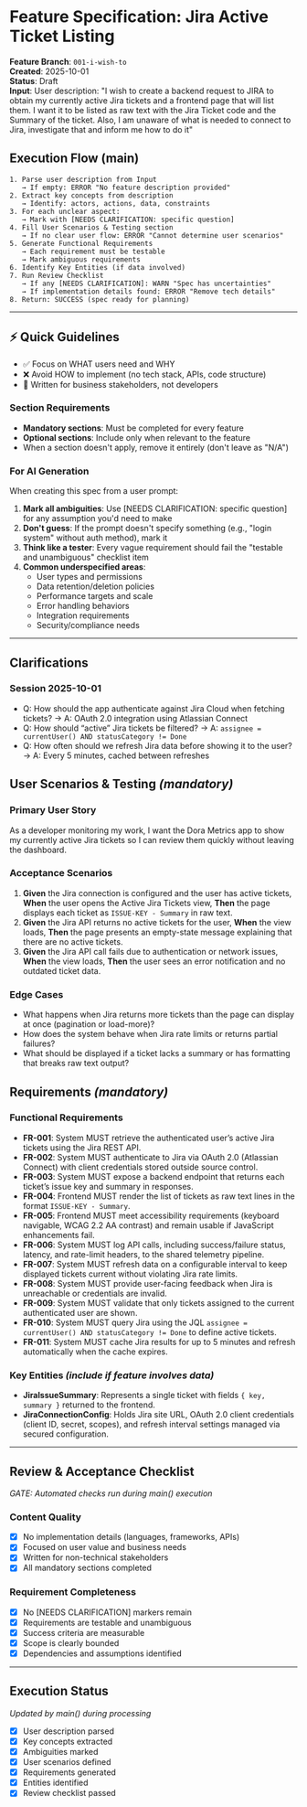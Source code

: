 # Feature Specification: Jira Active Ticket Listing

**Feature Branch**: `001-i-wish-to`  
**Created**: 2025-10-01  
**Status**: Draft  
**Input**: User description: "I wish to create a backend request to JIRA to obtain my currently active Jira tickets and a frontend page that will list them. I want it to be listed as raw text with the Jira Ticket code and the Summary of the ticket. Also, I am unaware of what is needed to connect to Jira, investigate that and inform me how to do it"

## Execution Flow (main)
```
1. Parse user description from Input
   → If empty: ERROR "No feature description provided"
2. Extract key concepts from description
   → Identify: actors, actions, data, constraints
3. For each unclear aspect:
   → Mark with [NEEDS CLARIFICATION: specific question]
4. Fill User Scenarios & Testing section
   → If no clear user flow: ERROR "Cannot determine user scenarios"
5. Generate Functional Requirements
   → Each requirement must be testable
   → Mark ambiguous requirements
6. Identify Key Entities (if data involved)
7. Run Review Checklist
   → If any [NEEDS CLARIFICATION]: WARN "Spec has uncertainties"
   → If implementation details found: ERROR "Remove tech details"
8. Return: SUCCESS (spec ready for planning)
```

---

## ⚡ Quick Guidelines
- ✅ Focus on WHAT users need and WHY
- ❌ Avoid HOW to implement (no tech stack, APIs, code structure)
- 👥 Written for business stakeholders, not developers

### Section Requirements
- **Mandatory sections**: Must be completed for every feature
- **Optional sections**: Include only when relevant to the feature
- When a section doesn't apply, remove it entirely (don't leave as "N/A")

### For AI Generation
When creating this spec from a user prompt:
1. **Mark all ambiguities**: Use [NEEDS CLARIFICATION: specific question] for any assumption you'd need to make
2. **Don't guess**: If the prompt doesn't specify something (e.g., "login system" without auth method), mark it
3. **Think like a tester**: Every vague requirement should fail the "testable and unambiguous" checklist item
4. **Common underspecified areas**:
   - User types and permissions
   - Data retention/deletion policies  
   - Performance targets and scale
   - Error handling behaviors
   - Integration requirements
   - Security/compliance needs

---

## Clarifications

### Session 2025-10-01
- Q: How should the app authenticate against Jira Cloud when fetching tickets? → A: OAuth 2.0 integration using Atlassian Connect
- Q: How should “active” Jira tickets be filtered? → A: `assignee = currentUser() AND statusCategory != Done`
- Q: How often should we refresh Jira data before showing it to the user? → A: Every 5 minutes, cached between refreshes

## User Scenarios & Testing *(mandatory)*

### Primary User Story
As a developer monitoring my work, I want the Dora Metrics app to show my currently active Jira tickets so I can review them quickly without leaving the dashboard.

### Acceptance Scenarios
1. **Given** the Jira connection is configured and the user has active tickets, **When** the user opens the Active Jira Tickets view, **Then** the page displays each ticket as `ISSUE-KEY - Summary` in raw text.
2. **Given** the Jira API returns no active tickets for the user, **When** the view loads, **Then** the page presents an empty-state message explaining that there are no active tickets.
3. **Given** the Jira API call fails due to authentication or network issues, **When** the view loads, **Then** the user sees an error notification and no outdated ticket data.

### Edge Cases
- What happens when Jira returns more tickets than the page can display at once (pagination or load-more)?
- How does the system behave when Jira rate limits or returns partial failures?
- What should be displayed if a ticket lacks a summary or has formatting that breaks raw text output?

## Requirements *(mandatory)*

### Functional Requirements
- **FR-001**: System MUST retrieve the authenticated user’s active Jira tickets using the Jira REST API.
- **FR-002**: System MUST authenticate to Jira via OAuth 2.0 (Atlassian Connect) with client credentials stored outside source control.
- **FR-003**: System MUST expose a backend endpoint that returns each ticket’s issue key and summary in responses.
- **FR-004**: Frontend MUST render the list of tickets as raw text lines in the format `ISSUE-KEY - Summary`.
- **FR-005**: Frontend MUST meet accessibility requirements (keyboard navigable, WCAG 2.2 AA contrast) and remain usable if JavaScript enhancements fail.
- **FR-006**: System MUST log API calls, including success/failure status, latency, and rate-limit headers, to the shared telemetry pipeline.
- **FR-007**: System MUST refresh data on a configurable interval to keep displayed tickets current without violating Jira rate limits.
- **FR-008**: System MUST provide user-facing feedback when Jira is unreachable or credentials are invalid.
- **FR-009**: System MUST validate that only tickets assigned to the current authenticated user are shown.
- **FR-010**: System MUST query Jira using the JQL `assignee = currentUser() AND statusCategory != Done` to define active tickets.
- **FR-011**: System MUST cache Jira results for up to 5 minutes and refresh automatically when the cache expires.

### Key Entities *(include if feature involves data)*
- **JiraIssueSummary**: Represents a single ticket with fields `{ key, summary }` returned to the frontend.
- **JiraConnectionConfig**: Holds Jira site URL, OAuth 2.0 client credentials (client ID, secret, scopes), and refresh interval settings managed via secured configuration.

---

## Review & Acceptance Checklist
*GATE: Automated checks run during main() execution*

### Content Quality
- [x] No implementation details (languages, frameworks, APIs)
- [x] Focused on user value and business needs
- [x] Written for non-technical stakeholders
- [x] All mandatory sections completed

### Requirement Completeness
- [x] No [NEEDS CLARIFICATION] markers remain
- [x] Requirements are testable and unambiguous  
- [x] Success criteria are measurable
- [x] Scope is clearly bounded
- [x] Dependencies and assumptions identified

---

## Execution Status
*Updated by main() during processing*

- [x] User description parsed
- [x] Key concepts extracted
- [x] Ambiguities marked
- [x] User scenarios defined
- [x] Requirements generated
- [x] Entities identified
- [x] Review checklist passed
